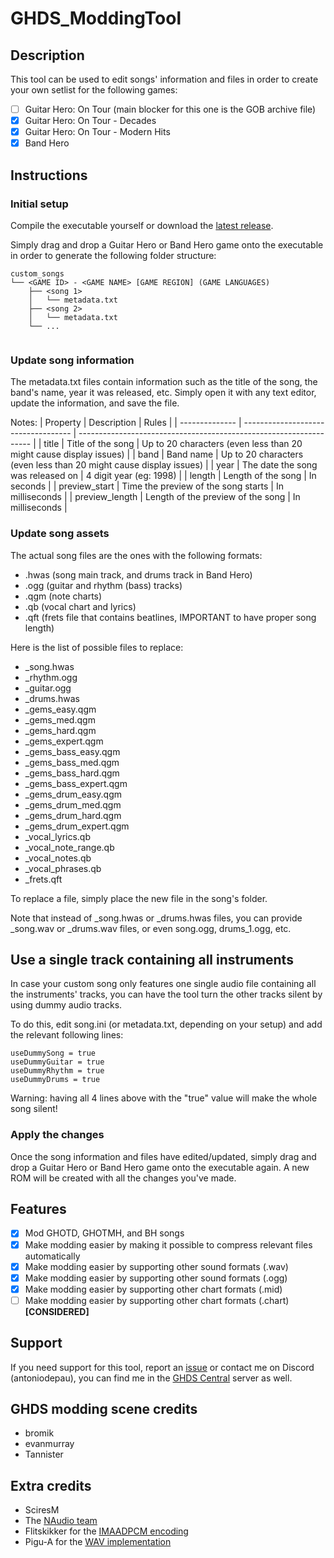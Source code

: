 # GHDS_ModdingTool

## Description
This tool can be used to edit songs' information and files in order to create your own setlist for the following games:
- [ ] Guitar Hero: On Tour (main blocker for this one is the GOB archive file)
- [x] Guitar Hero: On Tour - Decades
- [x] Guitar Hero: On Tour - Modern Hits
- [x] Band Hero

## Instructions
### Initial setup
Compile the executable yourself or download the [latest release](https://github.com/AntonioDePau/GHDS_MOddingTool/releases).

Simply drag and drop a Guitar Hero or Band Hero game onto the executable in order to generate the following folder structure:
```
custom_songs
└── <GAME ID> - <GAME NAME> [GAME REGION] (GAME LANGUAGES)
    ├── <song 1>
    │   └── metadata.txt
    ├── <song 2>
    │   └── metadata.txt
    └── ...
    
```

### Update song information
The metadata.txt files contain information such as the title of the song, the band's name, year it was released, etc.
Simply open it with any text editor, update the information, and save the file.

Notes:
| Property       | Description                         | Rules                                                              |
| -------------- | ----------------------------------- | ------------------------------------------------------------------ |
| title          | Title of the song                   | Up to 20 characters (even less than 20 might cause display issues) |
| band           | Band name                           | Up to 20 characters (even less than 20 might cause display issues) |
| year           | The date the song was released on   | 4 digit year (eg: 1998)                                            |
| length         | Length of the song                  | In seconds                                                         |
| preview_start  | Time the preview of the song starts | In milliseconds                                                    |
| preview_length | Length of the preview of the song   | In milliseconds                                                    |

### Update song assets
The actual song files are the ones with the following formats:
- .hwas (song main track, and drums track in Band Hero)
- .ogg (guitar and rhythm (bass) tracks)
- .qgm (note charts)
- .qb (vocal chart and lyrics)
- .qft (frets file that contains beatlines, IMPORTANT to have proper song length)

Here is the list of possible files to replace:
- _song.hwas
- _rhythm.ogg
- _guitar.ogg
- _drums.hwas
- _gems_easy.qgm
- _gems_med.qgm
- _gems_hard.qgm
- _gems_expert.qgm
- _gems_bass_easy.qgm
- _gems_bass_med.qgm
- _gems_bass_hard.qgm
- _gems_bass_expert.qgm
- _gems_drum_easy.qgm
- _gems_drum_med.qgm
- _gems_drum_hard.qgm
- _gems_drum_expert.qgm
- _vocal_lyrics.qb
- _vocal_note_range.qb
- _vocal_notes.qb
- _vocal_phrases.qb
- _frets.qft

To replace a file, simply place the new file in the song's folder.

Note that instead of _song.hwas or _drums.hwas files, you can provide _song.wav or _drums.wav files, or even song.ogg, drums_1.ogg, etc.

## Use a single track containing all instruments
In case your custom song only features one single audio file containing all the instruments' tracks,
you can have the tool turn the other tracks silent by using dummy audio tracks.

To do this, edit song.ini (or metadata.txt, depending on your setup) and add the relevant following lines:
```
useDummySong = true
useDummyGuitar = true
useDummyRhythm = true
useDummyDrums = true
```
Warning: having all 4 lines above with the "true" value will make the whole song silent!

### Apply the changes
Once the song information and files have edited/updated, simply drag and drop a Guitar Hero or Band Hero game onto the executable again.
A new ROM will be created with all the changes you've made.

## Features
- [x] Mod GHOTD, GHOTMH, and BH songs
- [x] Make modding easier by making it possible to compress relevant files automatically
- [x] Make modding easier by supporting other sound formats (.wav)
- [x] Make modding easier by supporting other sound formats (.ogg)
- [x] Make modding easier by supporting other chart formats (.mid)
- [ ] Make modding easier by supporting other chart formats (.chart) **[CONSIDERED]**

## Support
If you need support for this tool, report an [issue](https://github.com/AntonioDePau/GHDS_MOddingTool/issues/new)
or contact me on Discord (antoniodepau), you can find me in the [GHDS Central](https://discord.gg/j83bQUh6) server as well.

## GHDS modding scene credits
- bromik
- evanmurray
- Tannister

## Extra credits
- SciresM
- The [NAudio team](https://github.com/naudio/NAudio)
- Flitskikker for the [IMAADPCM encoding](https://github.com/Flitskikker/IMAADPCMEncoder)
- Pigu-A for the [WAV implementation](https://github.com/Pigu-A/SidWiz/)